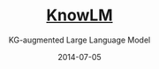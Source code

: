 ---
title: <a href="https://github.com/zjunlp/KnowLM" target="_blank">KnowLM</a>
subtitle: KG-augmented Large Language Model
layout: default
modal-id: 2
date: 2014-07-05
img: knowlm.jpg
thumbnail: knowlm-thumbnail.jpg
alt: image-alt
project-date: April 2023
members: Dr. Ningyu Zhang
tags: General
description: Lorem ipsum dolor sit amet, usu cu alterum nominavi lobortis. At duo novum diceret. Tantas apeirian vix et, usu sanctus postulant inciderint ut, populo diceret necessitatibus in vim. Cu eum dicam feugiat noluisse.

---